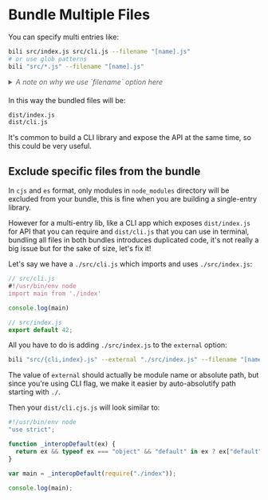 # Bundle Multiple Files

You can specify multi entries like:

```bash
bili src/index.js src/cli.js --filename "[name].js"
# or use glob patterns
bili "src/*.js" --filename "[name].js"
```

<details style="margin-bottom: 20px;color: #666"><summary style="font-style: italic">A note on why we use `filename` option here</summary>

In `cjs` format the filename of output files will be `[name][suffix].js` where the `[suffix]` is `.cjs` in this case, however you may import `src/index.js` in `src/cli.js` in the form of `import main from './index'` without the `.cjs` suffix, so we have to remove suffix here.

</details>

In this way the bundled files will be:

```bash
dist/index.js
dist/cli.js
```

It's common to build a CLI library and expose the API at the same time, so this could be very useful.

## Exclude specific files from the bundle

In `cjs` and `es` format, only modules in `node_modules` directory will be excluded from your bundle, this is fine when you are building a single-entry library.

However for a multi-entry lib, like a CLI app which exposes `dist/index.js` for API that you can require and `dist/cli.js` that you can use in terminal, bundling all files in both bundles introduces duplicated code, it's not really a big issue but for the sake of size, let's fix it!

Let's say we have a `./src/cli.js` which imports and uses `./src/index.js`:

```js
// src/cli.js
#!/usr/bin/env node
import main from './index'

console.log(main)
```

```js
// src/index.js
export default 42;
```

All you have to do is adding `./src/index.js` to the `external` option:

```bash
bili "src/{cli,index}.js" --external "./src/index.js" --filename "[name].js"
```

The value of `external` should actually be module name or absolute path, but since you're using CLI flag, we make it easier by auto-absolutify path starting with `./`.

Then your `dist/cli.cjs.js` will look similar to:

```js
#!/usr/bin/env node
"use strict";

function _interopDefault(ex) {
  return ex && typeof ex === "object" && "default" in ex ? ex["default"] : ex;
}

var main = _interopDefault(require("./index"));

console.log(main);
```
